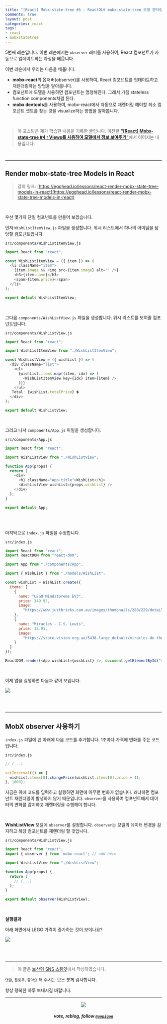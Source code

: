 ```yaml
---
title: "[React] Mobx-state-tree #5 : React에서 mobx-state-tree 모델 렌더링하기"
comments: true
layout: post
categories: react
tags:
- react
- mobxstatetree
---
```


5번째 레슨입니다. 이번 레슨에서는 `observer` 래퍼를 사용하여, React 컴포넌트가 자동으로 업데이트되는 과정을 배웁니다.

이번 레슨에서 우리는 다음을 배웁니다.

*  **mobx-react**의 옵저버(observer)를 사용하여, React 컴포넌트를 업데이트하고 재렌더링하는 방법을 알아봅니다.
* 컴포넌트에 모델을 사용하면 컴포넌트는 멍청해진다. 그래서 가끔 stateless function components처럼 된다.
* **mobx devtools**를 사용하여, mobx-react에서 자동으로 재렌더링 해야할 최소 컴포넌트 셋트를 찾는 것을 visualize하는 방법을 알아봅니다.

<br>

> 이 포스팅은 제가 학습한 내용을 기록한 글입니다. 이전글 [**"\[React\] Mobx-state-tree #4 : Views를 사용하여 모델에서 정보 보여주기"**](/react/2019/08/20/manage-application-state-with-mobx-state-tree-4/)에서 이어지는 내용입니다.

<br>

***

## Render mobx-state-tree Models in React

> 강의 링크: [https://egghead.io/lessons/react-render-mobx-state-tree-models-in-react](https://egghead.io/lessons/react-render-mobx-state-tree-models-in-react)

<br>

우선 몇가지 단일 컴포넌트를 만들어 보겠습니다. 

먼저 `WishListItemView.js` 파일을 생성합니다. 위시 리스트에서 하나의 아이템을 담당할 컴포넌트입니다.

`src/components/WishListItemView.js`

```js
import React from "react";

const WishListItemView = ({ item }) => (
  <li className="item">
    {item.image && <img src={item.image} alt="" />}
    <h3>{item.name}</h3>
    <span>{item.price}</span>
  </li>
);

export default WishListItemView;

```

<br>

그다음 `components/WishListView.js` 파일을 생성합니다.  위시 리스트를 보여줄 컴포넌트입니다.

`src/components/WishListView.js`

```js
import React from "react";

import WishListItemView from "./WishListItemView";

const WishListView = ({ wishList }) => (
  <div className="list">
    <ul>
      {wishList.items.map((item, idx) => (
        <WishListItemView key={idx} item={item} />
      ))}
    </ul>
   Total: {wishList.totalPrice} 💲
  </div>
);

export default WishListView;

```

<br>

그리고 나서 `components/App.js` 파일을 생성합니다. 

`src/components/App.js`

```js
import React from "react";

import WishListView from "./WishListView";

function App(props) {
  return (
    <div>
      <h1 className="App-title">WishList</h1>
      <WishListView wishList={props.wishList} />
    </div>
  );
}

export default App;
```

<br>
<br>

마지막으로 `index.js` 파일을 수정합니다.

`src/index.js`

```js
import React from "react";
import ReactDOM from "react-dom";

import App from "./components/App";

import { WishList } from "./models/WishList";

const wishList = WishList.create({
  items: [
    {
      name: "LEGO Mindstorems EV3",
      price: 349.95,
      image:
        "https://www.justbricks.com.au/images/thumbnails/280/229/detailed/14/31313LEGOMINDSTORMSNXTEV3.png"
    },
    {
      name: "Miracles - C.S. Lewis",
      price: 12.91,
      image:
        "https://store.vision.org.au/5438-large_default/miracles-do-they-really-happen-c-s-lewis-paperback.jpg"
    }
  ]
});

ReactDOM.render(<App wishList={wishList} />, document.getElementById("root"));
```

<br>

이제 앱을 실행하면 다음과 같이 보입니다.

![](https://files.steempeak.com/file/steempeak/anpigon/46y4Ng2j-E18489E185B3E1848FE185B3E18485E185B5E186ABE18489E185A3E186BA202019-08-182012.59.18.png)


<br><br>

***

## MobX observer 사용하기

`index.js` 파일에 맨 아래에 다음 코드를 추가합니다. 1초마다 가격에 변화를 주는 코드입니다.

`src/index.js`

```js
// (...)

setInterval(() => {
  wishList.items[0].changePrice(wishList.items[0].price + 1);
}, 1000);
```

지금은 위에 코드를 입력하고 실행하면 화면에 아무런 변화가 없습니다. 왜냐하면 컴포넌트 재렌더링이 발생하지 않기 때문입니다. `observer`를 사용하여 컴포넌트에서 데이터의 변화를 감지하고 재렌더링을 수행해야 합니다.

<br>

**WishListView** 모델에 `observer`를 설정합니다. `observer`는 모델의 데이터 변경을 감지하고 해당 컴포넌트를 재렌더링 할 것입니다.

`src/components/WishListView.js`

```js
import React from "react";
import { observer } from 'mobx-react'; // add here

import WishListView from "./WishListView";

function App(props) {
  return (
    // (...)
  );
}

export default observer(WishListView);
```
<br>

**실행결과**

아래 화면에서 LEGO 가격이 증가하는 것이 보이나요?

![](https://files.steempeak.com/file/steempeak/anpigon/XIh7Smjo-2019-08-182013-22-41.2019-08-182013_23_25.gif)

<br>
<br>

***

> 이 글은 [보상형 SNS 스팀잇](https://steemit.com/@anpigon)에서 작성하였습니다.

`댓글`, `팔로우`, `좋아요` 해 주시는 모든 분께 감사합니다.

항상 행복한 하루 보내시길 바랍니다.

***

<center><img src='https://steemitimages.com/400x0/https://cdn.steemitimages.com/DQmQmWhMN6zNrLmKJRKhvSScEgWZmpb8zCeE2Gray1krbv6/BC054B6E-6F73-46D0-88E4-C88EB8167037.jpeg'><h5>vote, reblog, follow <code><a href='https://steemit.com/@anpigon'>@anpigon</a></code></h5></center>

<br>